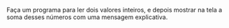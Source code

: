 Faça um programa para ler dois valores inteiros, e depois mostrar na tela a soma desses números com uma mensagem explicativa.

